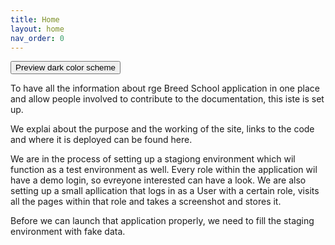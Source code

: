 ```yaml
---
title: Home
layout: home
nav_order: 0
---
```

<p><button class="btn js-toggle-dark-mode">Preview dark color scheme</button></p><script> const toggleDarkMode = document.querySelector('.js-toggle-dark-mode'); jtd.addEvent(toggleDarkMode, 'click', function(){ if (jtd.getTheme() === 'dark') { jtd.setTheme('light'); toggleDarkMode.textContent = 'Preview dark color scheme'; } else { jtd.setTheme('dark'); toggleDarkMode.textContent = 'Return to the light side'; } }); </script>


To have all the information about rge Breed School application in one place and allow people involved to contribute to the documentation, this iste is set up.

We explai about the purpose and the working of the site, links to the code and where it is deployed can be found here.

We are in the process of setting up a stagiong environment which wil function as a test environment as well. Every role within the application wil have a demo login, so evreyone interested can have a look.
We are also setting up a small apllication that logs in as a User with a certain role, visits all the pages within that role and takes a screenshot and stores it.

Before we can launch that application properly, we need to fill the staging environment with fake data.


